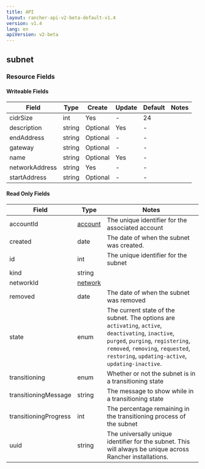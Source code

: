 ```yaml
---
title: API
layout: rancher-api-v2-beta-default-v1.4
version: v1.4
lang: en
apiVersion: v2-beta
---
```


## subnet



### Resource Fields

#### Writeable Fields

Field | Type | Create | Update | Default | Notes
---|---|---|---|---|---
cidrSize | int | Yes | - | 24 | 
description | string | Optional | Yes | - | 
endAddress | string | Optional | - | - | 
gateway | string | Optional | - | - | 
name | string | Optional | Yes | - | 
networkAddress | string | Yes | - | - | 
startAddress | string | Optional | - | - | 


#### Read Only Fields

Field | Type   | Notes
---|---|---
accountId | [account]({{site.baseurl}}/rancher/{{page.version}}/{{page.lang}}/api/{{page.apiVersion}}/api-resources/account/)  | The unique identifier for the associated account
created | date  | The date of when the subnet was created.
id | int  | The unique identifier for the subnet
kind | string  | 
networkId | [network]({{site.baseurl}}/rancher/{{page.version}}/{{page.lang}}/api/{{page.apiVersion}}/api-resources/network/)  | 
removed | date  | The date of when the subnet was removed
state | enum  | The current state of the subnet. The options are `activating`, `active`, `deactivating`, `inactive`, `purged`, `purging`, `registering`, `removed`, `removing`, `requested`, `restoring`, `updating-active`, `updating-inactive`.
transitioning | enum  | Whether or not the subnet is in a transitioning state
transitioningMessage | string  | The message to show while in a transitioning state
transitioningProgress | int  | The percentage remaining in the transitioning process of the subnet
uuid | string  | The universally unique identifier for the subnet. This will always be unique across Rancher installations.


<br>
